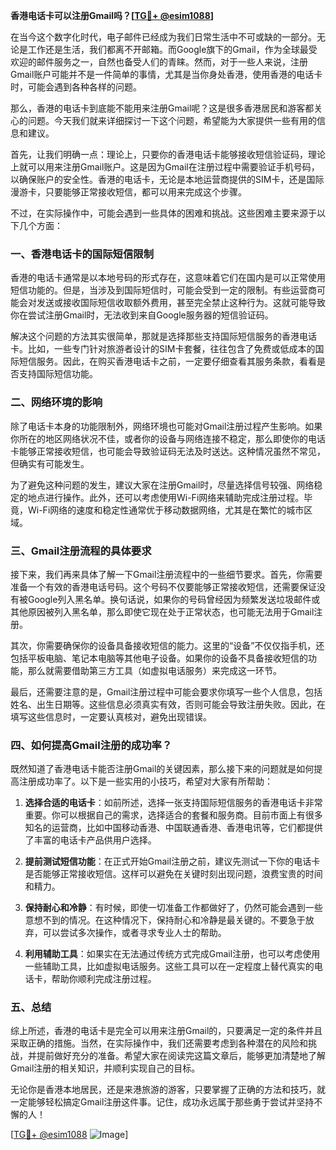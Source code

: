 **香港电话卡可以注册Gmail吗？[[TG💪+ @esim1088](https://t.me/s/esim1088)]**

在当今这个数字化时代，电子邮件已经成为我们日常生活中不可或缺的一部分。无论是工作还是生活，我们都离不开邮箱。而Google旗下的Gmail，作为全球最受欢迎的邮件服务之一，自然也备受人们的青睐。然而，对于一些人来说，注册Gmail账户可能并不是一件简单的事情，尤其是当你身处香港，使用香港的电话卡时，可能会遇到各种各样的问题。

那么，香港的电话卡到底能不能用来注册Gmail呢？这是很多香港居民和游客都关心的问题。今天我们就来详细探讨一下这个问题，希望能为大家提供一些有用的信息和建议。

首先，让我们明确一点：理论上，只要你的香港电话卡能够接收短信验证码，理论上就可以用来注册Gmail账户。这是因为Gmail在注册过程中需要验证手机号码，以确保账户的安全性。香港的电话卡，无论是本地运营商提供的SIM卡，还是国际漫游卡，只要能够正常接收短信，都可以用来完成这个步骤。

不过，在实际操作中，可能会遇到一些具体的困难和挑战。这些困难主要来源于以下几个方面：

### 一、香港电话卡的国际短信限制

香港的电话卡通常是以本地号码的形式存在，这意味着它们在国内是可以正常使用短信功能的。但是，当涉及到国际短信时，可能会受到一定的限制。有些运营商可能会对发送或接收国际短信收取额外费用，甚至完全禁止这种行为。这就可能导致你在尝试注册Gmail时，无法收到来自Google服务器的短信验证码。

解决这个问题的方法其实很简单，那就是选择那些支持国际短信服务的香港电话卡。比如，一些专门针对旅游者设计的SIM卡套餐，往往包含了免费或低成本的国际短信服务。因此，在购买香港电话卡之前，一定要仔细查看其服务条款，看看是否支持国际短信功能。

### 二、网络环境的影响

除了电话卡本身的功能限制外，网络环境也可能对Gmail注册过程产生影响。如果你所在的地区网络状况不佳，或者你的设备与网络连接不稳定，那么即使你的电话卡能够正常接收短信，也可能会导致验证码无法及时送达。这种情况虽然不常见，但确实有可能发生。

为了避免这种问题的发生，建议大家在注册Gmail时，尽量选择信号较强、网络稳定的地点进行操作。此外，还可以考虑使用Wi-Fi网络来辅助完成注册过程。毕竟，Wi-Fi网络的速度和稳定性通常优于移动数据网络，尤其是在繁忙的城市区域。

### 三、Gmail注册流程的具体要求

接下来，我们再来具体了解一下Gmail注册流程中的一些细节要求。首先，你需要准备一个有效的香港电话号码。这个号码不仅要能够正常接收短信，还需要保证没有被Google列入黑名单。换句话说，如果你的号码曾经因为频繁发送垃圾邮件或其他原因被列入黑名单，那么即使它现在处于正常状态，也可能无法用于Gmail注册。

其次，你需要确保你的设备具备接收短信的能力。这里的“设备”不仅仅指手机，还包括平板电脑、笔记本电脑等其他电子设备。如果你的设备不具备接收短信的功能，那么就需要借助第三方工具（如虚拟电话服务）来完成这一环节。

最后，还需要注意的是，Gmail注册过程中可能会要求你填写一些个人信息，包括姓名、出生日期等。这些信息必须真实有效，否则可能会导致注册失败。因此，在填写这些信息时，一定要认真核对，避免出现错误。

### 四、如何提高Gmail注册的成功率？

既然知道了香港电话卡能否注册Gmail的关键因素，那么接下来的问题就是如何提高注册成功率了。以下是一些实用的小技巧，希望对大家有所帮助：

1. **选择合适的电话卡**：如前所述，选择一张支持国际短信服务的香港电话卡非常重要。你可以根据自己的需求，选择适合的套餐和服务商。目前市面上有很多知名的运营商，比如中国移动香港、中国联通香港、香港电讯等，它们都提供了丰富的电话卡产品供用户选择。

2. **提前测试短信功能**：在正式开始Gmail注册之前，建议先测试一下你的电话卡是否能够正常接收短信。这样可以避免在关键时刻出现问题，浪费宝贵的时间和精力。

3. **保持耐心和冷静**：有时候，即使一切准备工作都做好了，仍然可能会遇到一些意想不到的情况。在这种情况下，保持耐心和冷静是最关键的。不要急于放弃，可以尝试多次操作，或者寻求专业人士的帮助。

4. **利用辅助工具**：如果实在无法通过传统方式完成Gmail注册，也可以考虑使用一些辅助工具，比如虚拟电话服务。这些工具可以在一定程度上替代真实的电话卡，帮助你顺利完成注册过程。

### 五、总结

综上所述，香港的电话卡是完全可以用来注册Gmail的，只要满足一定的条件并且采取正确的措施。当然，在实际操作中，我们还需要考虑到各种潜在的风险和挑战，并提前做好充分的准备。希望大家在阅读完这篇文章后，能够更加清楚地了解Gmail注册的相关知识，并顺利实现自己的目标。

无论你是香港本地居民，还是来港旅游的游客，只要掌握了正确的方法和技巧，就一定能够轻松搞定Gmail注册这件事。记住，成功永远属于那些勇于尝试并坚持不懈的人！

[[TG💪+ @esim1088](https://t.me/s/esim1088) ![Image](https://i.postimg.cc/4NQfJmqS/Snipaste-2025-05-13-00-14-12.png)]